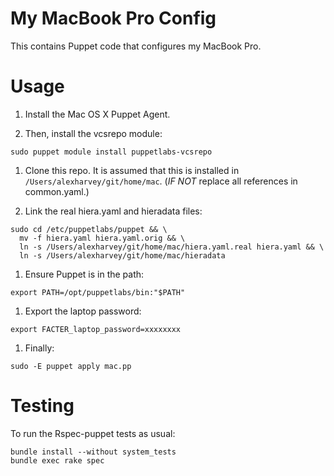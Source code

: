 # My MacBook Pro Config

This contains Puppet code that configures my MacBook Pro.

# Usage

1. Install the Mac OS X Puppet Agent.

1. Then, install the vcsrepo module:

~~~ text
sudo puppet module install puppetlabs-vcsrepo
~~~

1. Clone this repo.  It is assumed that this is installed in `/Users/alexharvey/git/home/mac`. (*IF NOT* replace all references in common.yaml.)

1. Link the real hiera.yaml and hieradata files:

~~~ text
sudo cd /etc/puppetlabs/puppet && \
  mv -f hiera.yaml hiera.yaml.orig && \
  ln -s /Users/alexharvey/git/home/mac/hiera.yaml.real hiera.yaml && \
  ln -s /Users/alexharvey/git/home/mac/hieradata
~~~

1. Ensure Puppet is in the path:

~~~ text
export PATH=/opt/puppetlabs/bin:"$PATH"
~~~

1. Export the laptop password:

~~~ text
export FACTER_laptop_password=xxxxxxxx
~~~

1. Finally:

~~~ text
sudo -E puppet apply mac.pp
~~~

# Testing

To run the Rspec-puppet tests as usual:

~~~ text
bundle install --without system_tests
bundle exec rake spec
~~~
